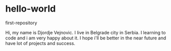 # hello-world
first-repository


Hi, my name is Djordje Vejnovic. I live in Belgrade city in Serbia. I learning to code and i am very happy about it. I hope i'll be better in the near future and have lot of projects and success.
